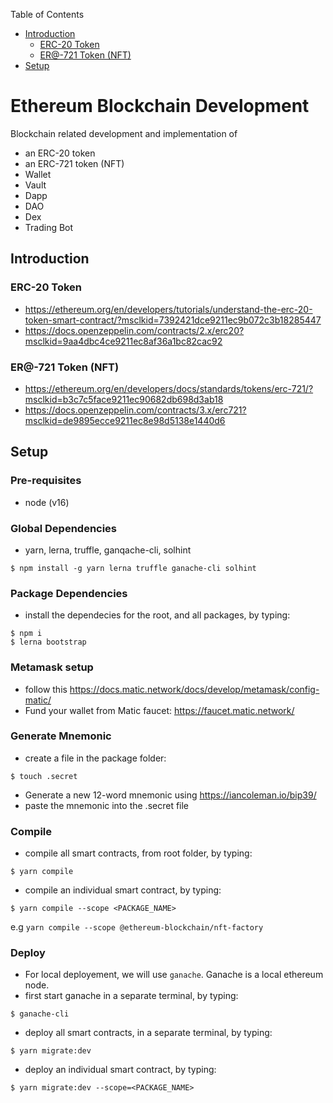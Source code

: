 <!-- vscode-markdown-toc -->
Table of Contents
* [Introduction](#Introduction)
	* [ERC-20 Token](#ERC-20Token)
	* [ER@-721 Token (NFT)](#ER-721TokenNFT)
* [Setup](#Setup)

<!-- vscode-markdown-toc-config
	numbering=false
	autoSave=true
	/vscode-markdown-toc-config -->
<!-- /vscode-markdown-toc -->

# Ethereum Blockchain Development
Blockchain related development and implementation of
- an ERC-20 token
- an ERC-721 token (NFT)
- Wallet
- Vault
- Dapp
- DAO
- Dex
- Trading Bot

## <a name='Introduction'></a>Introduction
### <a name='ERC-20Token'></a>ERC-20 Token
- https://ethereum.org/en/developers/tutorials/understand-the-erc-20-token-smart-contract/?msclkid=7392421dce9211ec9b072c3b18285447
- https://docs.openzeppelin.com/contracts/2.x/erc20?msclkid=9aa4dbc4ce9211ec8af36a1bc82cac92

### <a name='ER-721TokenNFT'></a>ER@-721 Token (NFT)
- https://ethereum.org/en/developers/docs/standards/tokens/erc-721/?msclkid=b3c7c5face9211ec90682db698d3ab18
- https://docs.openzeppelin.com/contracts/3.x/erc721?msclkid=de9895ecce9211ec8e98d5138e1440d6


## <a name='Setup'></a>Setup
### Pre-requisites 
- node (v16)
  
### Global Dependencies
- yarn, lerna, truffle, ganqache-cli, solhint
```
$ npm install -g yarn lerna truffle ganache-cli solhint
```

### Package Dependencies
- install the dependecies for the root, and all packages, by typing:
```
$ npm i
$ lerna bootstrap
```


### Metamask setup
- follow this https://docs.matic.network/docs/develop/metamask/config-matic/
- Fund your wallet from Matic faucet: https://faucet.matic.network/


### Generate Mnemonic
- create a file in the package folder:
```
$ touch .secret
```
- Generate a new 12-word mnemonic using https://iancoleman.io/bip39/
- paste the mnemonic into the .secret file


### Compile
- compile all smart contracts, from root folder, by typing:
```
$ yarn compile
```

- compile an individual smart contract, by typing:
```
$ yarn compile --scope <PACKAGE_NAME>
```

e.g `yarn compile --scope @ethereum-blockchain/nft-factory`


### Deploy
- For local deployement, we will use `ganache`. Ganache is a local ethereum node. 
- first start ganache in a separate terminal, by typing:
```
$ ganache-cli
```

- deploy all smart contracts, in a separate terminal, by typing:
```
$ yarn migrate:dev
```

- deploy an individual smart contract, by typing:
```
$ yarn migrate:dev --scope=<PACKAGE_NAME>
```